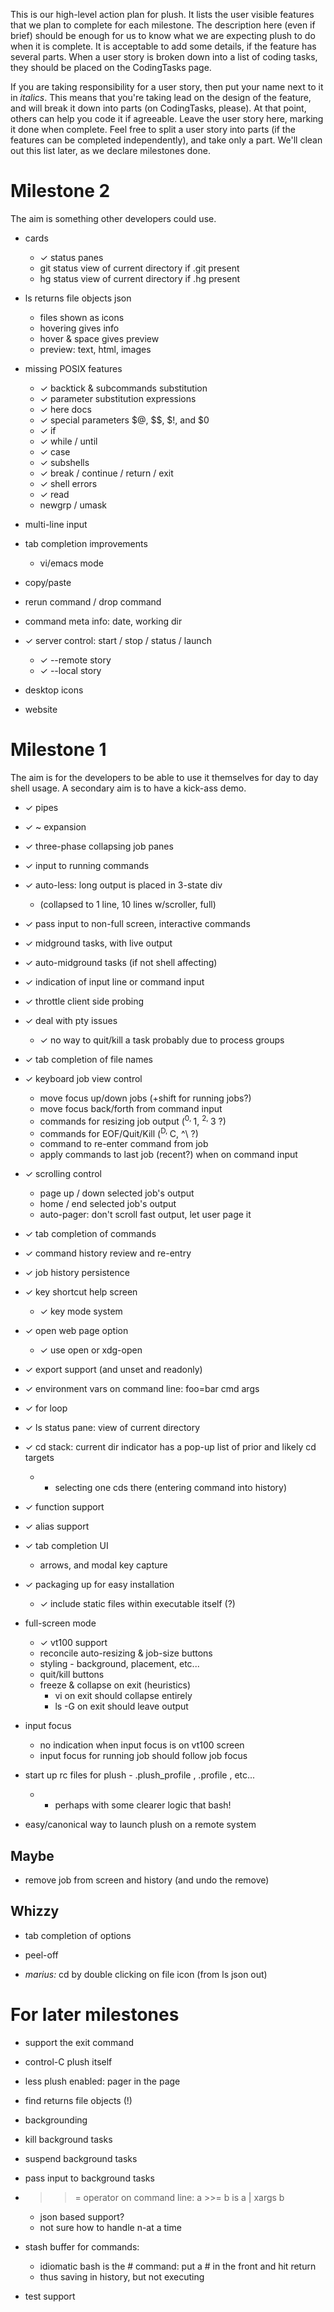 This is our high-level action plan for plush. It lists the user visible features that we plan to complete for each milestone. The description here (even if brief) should be enough for us to know what we are expecting plush to do when it is complete. It is acceptable to add some details, if the feature has several parts. When a user story is broken down into a list of coding tasks, they should be placed on the CodingTasks page.

If you are taking responsibility for a user story, then put your name next to it in _italics_. This means that you're taking lead on the design of the feature, and will break it down into parts (on CodingTasks, please). At that point, others can help you code it if agreeable. Leave the user story here, marking it done when complete. Feel free to split a user story into parts (if the features can be completed independently), and take only a part. We'll clean out this list later, as we declare milestones done.

# Milestone 2 #

The aim is something other developers could use.

  * cards
    * ✓ status panes
    * git status view of current directory if .git present
    * hg status view of current directory if .hg present

  * ls returns file objects json
    * files shown as icons
    * hovering gives info
    * hover & space gives preview
    * preview: text, html, images

  * missing POSIX features
    * ✓ backtick & subcommands substitution
    * ✓ parameter substitution expressions
    * ✓ here docs
    * ✓ special parameters $@, $$, $!, and $0
    * ✓ if
    * ✓ while / until
    * ✓ case
    * ✓  subshells
    * ✓ break / continue / return / exit
    * ✓ shell errors
    * ✓ read
    * newgrp / umask

  * multi-line input
  * tab completion improvements
    * vi/emacs mode
  * copy/paste
  * rerun command / drop command
  * command meta info: date, working dir

  * ✓ server control: start / stop / status / launch
    * ✓ --remote story
    * ✓ --local story

  * desktop icons

  * website



# Milestone 1 #

The aim is for the developers to be able to use it themselves for day to day shell usage. A secondary aim is to have a kick-ass demo.

  * ✓ pipes
  * ✓ ~ expansion
  * ✓ three-phase collapsing job panes
  * ✓ input to running commands
  * ✓ auto-less: long output is placed in 3-state div
    * (collapsed to 1 line, 10 lines w/scroller, full)
  * ✓ pass input to non-full screen, interactive commands

  * ✓ midground tasks, with live output
  * ✓ auto-midground tasks (if not shell affecting)
  * ✓ indication of input line or command input
  * ✓ throttle client side probing

  * ✓ deal with pty issues
    * ✓ no way to quit/kill a task probably due to process groups

  * ✓ tab completion of file names

  * ✓ keyboard job view control
    * move focus up/down jobs (+shift for running jobs?)
    * move focus back/forth from command input
    * commands for resizing job output (<sup>0, </sup>1, <sup>2, </sup>3 ?)
    * commands for EOF/Quit/Kill (<sup>D, </sup>C, ^\ ?)
    * command to re-enter command from job
    * apply commands to last job (recent?) when on command input

  * ✓ scrolling control
    * page up / down selected job's output
    * home / end selected job's output
    * auto-pager: don't scroll fast output, let user page it

  * ✓ tab completion of commands

  * ✓ command history review and re-entry

  * ✓ job history persistence

  * ✓ key shortcut help screen
    * ✓ key mode system

  * ✓ open web page option
    * ✓ use open or xdg-open

  * ✓ export support (and unset and readonly)
  * ✓ environment vars on command line:  foo=bar cmd args

  * ✓ for loop

  * ✓  ls status pane: view of current directory

  * ✓ cd stack: current dir indicator has a pop-up list of prior and likely cd targets
    * - selecting one cds there (entering command into history)

  * ✓ function support

  * ✓ alias support

  * ✓ tab completion UI
    * arrows, and modal key capture

  * ✓ packaging up for easy installation
    * ✓  include static files within executable itself (?)

  * full-screen mode
    * ✓ vt100 support
    * reconcile auto-resizing & job-size buttons
    * styling - background, placement, etc...
    * quit/kill buttons
    * freeze & collapse on exit (heuristics)
      * vi on exit should collapse entirely
      * ls -G on exit should leave output

  * input focus
    * no indication when input focus is on vt100 screen
    * input focus for running job should follow job focus

  * start up rc files for plush - .plush\_profile , .profile , etc...
    * - perhaps with some clearer logic that bash!

  * easy/canonical way to launch plush on a remote system

## Maybe ##

  * remove job from screen and history (and undo the remove)

## Whizzy ##

  * tab completion of options
  * peel-off

  * _marius:_ cd by double clicking on file icon (from ls json out)


# For later milestones #

  * support the exit command
  * control-C plush itself

  * less plush enabled: pager in the page
  * find returns file objects (!)

  * backgrounding
  * kill background tasks
  * suspend background tasks
  * pass input to background tasks

  * >>= operator on command line:  a >>= b  is   a | xargs b
    * json based support?
    * not sure how to handle n-at a time
  * stash buffer for commands:
    * idiomatic bash is the # command: put a # in the front and hit return
    * thus saving in history, but not executing
  * test support